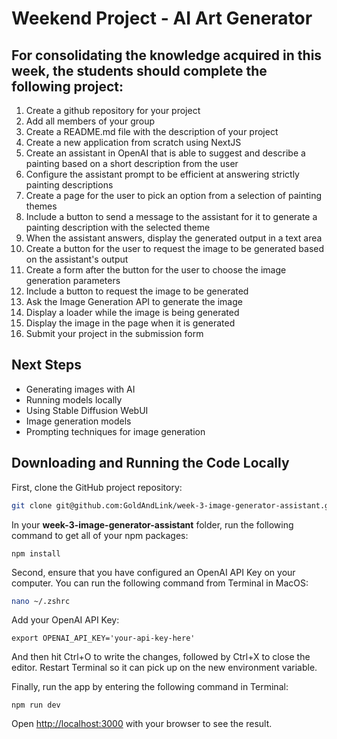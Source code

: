 # Weekend Project - AI Art Generator

## For consolidating the knowledge acquired in this week, the students should complete the following project:

1. Create a github repository for your project
2. Add all members of your group
3. Create a README.md file with the description of your project
4. Create a new application from scratch using NextJS
5. Create an assistant in OpenAI that is able to suggest and describe a painting based on a short description from the user
6. Configure the assistant prompt to be efficient at answering strictly painting descriptions
7. Create a page for the user to pick an option from a selection of painting themes
8. Include a button to send a message to the assistant for it to generate a painting description with the selected theme
9. When the assistant answers, display the generated output in a text area
10. Create a button for the user to request the image to be generated based on the assistant's output
11. Create a form after the button for the user to choose the image generation parameters
12. Include a button to request the image to be generated
13. Ask the Image Generation API to generate the image
14. Display a loader while the image is being generated
15. Display the image in the page when it is generated
16. Submit your project in the submission form

## Next Steps

* Generating images with AI
* Running models locally
* Using Stable Diffusion WebUI
* Image generation models
* Prompting techniques for image generation

## Downloading and Running the Code Locally

First, clone the GitHub project repository:

```bash
git clone git@github.com:GoldAndLink/week-3-image-generator-assistant.git
```

In your **week-3-image-generator-assistant** folder, run the following command to get all of your npm packages:

```
npm install
```

Second, ensure that you have configured an OpenAI API Key on your computer. You can run the following command from Terminal in MacOS:

```bash
nano ~/.zshrc
```
Add your OpenAI API Key:
```
export OPENAI_API_KEY='your-api-key-here'
```
And then hit Ctrl+O to write the changes, followed by Ctrl+X to close the editor. Restart Terminal so it can pick up on the new environment variable.


Finally, run the app by entering the following command in Terminal:

```
npm run dev
```

Open [http://localhost:3000](http://localhost:3000) with your browser to see the result.

